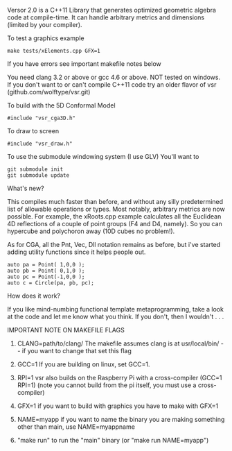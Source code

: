 Versor 2.0 is a C++11 Library that generates optimized geometric algebra code at compile-time.
It can handle arbitrary metrics and dimensions (limited by your compiler).

To test a graphics example

	make tests/xElements.cpp GFX=1 
	
If you have errors see important makefile notes below

You need clang 3.2 or above or gcc 4.6 or above.  NOT tested on windows. 
If you don't want to or can't compile C++11 code try an older flavor of vsr
(github.com/wolftype/vsr.git)
                                                                      
To build with the 5D Conformal Model

	#include "vsr_cga3D.h"

To draw to screen

	#include "vsr_draw.h" 
	
To use the submodule windowing system (I use GLV) You'll want to 

	git submodule init
	git submodule update
	
What's new? 

This compiles much faster than before, and without any silly predetermined list
of allowable operations or types.  Most notably, arbitrary metrics are now possible.  For example, 
the xRoots.cpp example calculates all the Euclidean 4D reflections of a couple of point groups
(F4 and D4, namely). So you can hypercube and polychoron away (10D cubes no problem!).  

As for CGA, all the Pnt, Vec, Dll notation remains as before, but i've started adding utility functions
since it helps people out. 

	auto pa = Point( 1,0,0 ); 
	auto pb = Point( 0,1,0 ); 
	auto pc = Point(-1,0,0 ); 
	auto c = Circle(pa, pb, pc); 
	
How does it work?

If you like mind-numbing functional template metaprogramming, take a look at the code
and let me know what you think.  If you don't, then I wouldn't . . .
	 

IMPORTANT NOTE ON MAKEFILE FLAGS

1. CLANG=path/to/clang/ 
		The makefile assumes clang is at usr/local/bin/ -- if you want to change that set this flag  

2. GCC=1 
		If you are building on linux, set GCC=1.

3. RPI=1
        vsr also builds on the Raspberry Pi with a cross-compiler (GCC=1 RPI=1)
		(note you cannot build from the pi itself, you must use a cross-compiler)

3. GFX=1 
		if you want to build with graphics you have to make with GFX=1

4. NAME=myapp
		if you want to name the binary you are making something other than main, use NAME=myappname

5. "make run" to run the "main" binary (or "make run NAME=myapp")